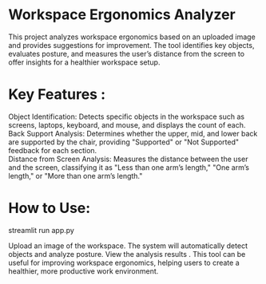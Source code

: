 # Workspace Ergonomics Analyzer
This project analyzes workspace ergonomics based on an uploaded image and provides suggestions for improvement. The tool identifies key objects, evaluates posture, and measures the user’s distance from the screen to offer insights for a healthier workspace setup.

# Key Features :
Object Identification: Detects specific objects in the workspace such as screens, laptops, keyboard, and mouse, and displays the count of each.<br>
Back Support Analysis: Determines whether the upper, mid, and lower back are supported by the chair, providing "Supported" or "Not Supported" feedback for each section.<br>
Distance from Screen Analysis: Measures the distance between the user and the screen, classifying it as "Less than one arm’s length," "One arm’s length," or "More than one arm’s length."<br>

# How to Use:

streamlit run  app.py

Upload an image of the workspace.
The system will automatically detect objects and analyze posture.
View the analysis results .
This tool can be useful for improving workspace ergonomics, helping users to create a healthier, more productive work environment.

